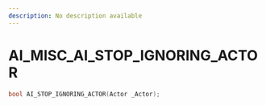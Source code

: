 ```yaml
---
description: No description available 
---
```


# AI_MISC\_AI_STOP_IGNORING_ACTOR

```cpp
bool AI_STOP_IGNORING_ACTOR(Actor _Actor);
```